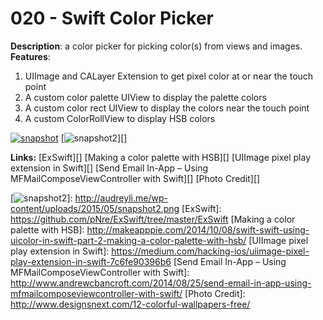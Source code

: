# 020 - Swift Color Picker 

**Description**: a color picker for picking color(s) from views and
images. **Features**:

1.  UIImage and CALayer Extension to get pixel color at or near the
touch point
2.  A custom color palette UIView to display the palette colors
3.  A custom color rect UIView to display the colors near the touch
point
4.  A custom ColorRollView to display HSB colors

[![snapshot][]][snapshot] [![snapshot2][]][] 

**Links:** [ExSwift][]
[Making a color palette with HSB][] [UIImage pixel play extension in
Swift][] [Send Email In-App – Using MFMailComposeViewController with
Swift][] [Photo Credit][]

[snapshot]: http://audreyli.me/wp-content/uploads/2015/05/snapshot.gif
[snapshot2]: http://audreyli.me/wp-content/uploads/2015/05/snapshot2-572x1024.png
[![snapshot2][]]: http://audreyli.me/wp-content/uploads/2015/05/snapshot2.png
[ExSwift]: https://github.com/pNre/ExSwift/tree/master/ExSwift
[Making a color palette with HSB]: http://makeapppie.com/2014/10/08/swift-swift-using-uicolor-in-swift-part-2-making-a-color-palette-with-hsb/
[UIImage pixel play extension in Swift]: https://medium.com/hacking-ios/uiimage-pixel-play-extension-in-swift-7c6fe90396b6
[Send Email In-App – Using MFMailComposeViewController with Swift]: http://www.andrewcbancroft.com/2014/08/25/send-email-in-app-using-mfmailcomposeviewcontroller-with-swift/
[Photo Credit]: http://www.designsnext.com/12-colorful-wallpapers-free/